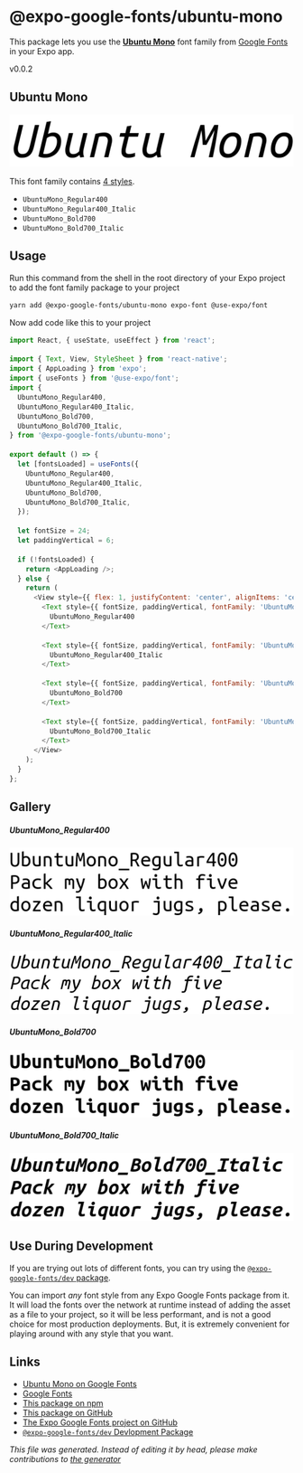 # @expo-google-fonts/ubuntu-mono

This package lets you use the [**Ubuntu Mono**](https://fonts.google.com/specimen/Ubuntu+Mono) font family from [Google Fonts](https://fonts.google.com/) in your Expo app.

v0.0.2

## Ubuntu Mono

![Ubuntu Mono](./font-family.png)

This font family contains [4 styles](#gallery).

- `UbuntuMono_Regular400`
- `UbuntuMono_Regular400_Italic`
- `UbuntuMono_Bold700`
- `UbuntuMono_Bold700_Italic`

## Usage

Run this command from the shell in the root directory of your Expo project to add the font family package to your project
```sh
yarn add @expo-google-fonts/ubuntu-mono expo-font @use-expo/font
```

Now add code like this to your project
```js
import React, { useState, useEffect } from 'react';

import { Text, View, StyleSheet } from 'react-native';
import { AppLoading } from 'expo';
import { useFonts } from '@use-expo/font';
import {
  UbuntuMono_Regular400,
  UbuntuMono_Regular400_Italic,
  UbuntuMono_Bold700,
  UbuntuMono_Bold700_Italic,
} from '@expo-google-fonts/ubuntu-mono';

export default () => {
  let [fontsLoaded] = useFonts({
    UbuntuMono_Regular400,
    UbuntuMono_Regular400_Italic,
    UbuntuMono_Bold700,
    UbuntuMono_Bold700_Italic,
  });

  let fontSize = 24;
  let paddingVertical = 6;

  if (!fontsLoaded) {
    return <AppLoading />;
  } else {
    return (
      <View style={{ flex: 1, justifyContent: 'center', alignItems: 'center' }}>
        <Text style={{ fontSize, paddingVertical, fontFamily: 'UbuntuMono_Regular400' }}>
          UbuntuMono_Regular400
        </Text>

        <Text style={{ fontSize, paddingVertical, fontFamily: 'UbuntuMono_Regular400_Italic' }}>
          UbuntuMono_Regular400_Italic
        </Text>

        <Text style={{ fontSize, paddingVertical, fontFamily: 'UbuntuMono_Bold700' }}>
          UbuntuMono_Bold700
        </Text>

        <Text style={{ fontSize, paddingVertical, fontFamily: 'UbuntuMono_Bold700_Italic' }}>
          UbuntuMono_Bold700_Italic
        </Text>
      </View>
    );
  }
};

```

## Gallery

##### UbuntuMono_Regular400
![UbuntuMono_Regular400](./cd1f8cec4767686edcf755dcde43ac58d83cef21ee96f0e6d850aaf359edd22c.ttf.png)

##### UbuntuMono_Regular400_Italic
![UbuntuMono_Regular400_Italic](./f9935197a4379e2812e72644ce77c4d8bd3f108ff3b23ed5fccb7032f08d6626.ttf.png)

##### UbuntuMono_Bold700
![UbuntuMono_Bold700](./7f6a2a5a1eeef3fd539d7cb59119e2a720c33fb75347a47de6c1b4daef4ab63c.ttf.png)

##### UbuntuMono_Bold700_Italic
![UbuntuMono_Bold700_Italic](./91873d66153347506011f860ea9c87fc36c2ee4ef726bd95cc88c86e0b1ec5f2.ttf.png)


## Use During Development

If you are trying out lots of different fonts, you can try using the [`@expo-google-fonts/dev` package](https://www.npmjs.com/package/@expo-google-fonts/dev).

You can import *any* font style from any Expo Google Fonts package from it. It will load the fonts
over the network at runtime instead of adding the asset as a file to your project, so it will be 
less performant, and is not a good choice for most production deployments. But, it is extremely convenient
for playing around with any style that you want.

## Links

- [Ubuntu Mono on Google Fonts](https://fonts.google.com/specimen/Ubuntu+Mono)
- [Google Fonts](https://fonts.google.com/)
- [This package on npm](https://www.npmjs.com/package/@expo-google-fonts/ubuntu-mono)
- [This package on GitHub](https://github.com/expo/google-fonts/tree/master/font-packages/ubuntu-mono)
- [The Expo Google Fonts project on GitHub](https://github.com/expo/google-fonts)
- [`@expo-google-fonts/dev` Devlopment Package](https://github.com/expo/google-fonts/tree/master/font-packages/dev)


*This file was generated. Instead of editing it by head, please make contributions to [the generator](https://github.com/expo/google-fonts/tree/master/packages/generator)*
